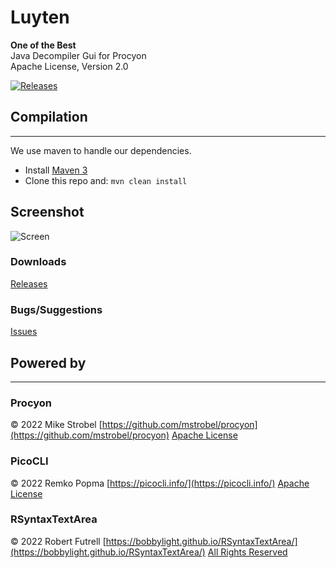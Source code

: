 Luyten
======
**One of the Best**  
Java Decompiler Gui for Procyon  
Apache License, Version 2.0

[![Releases](https://img.shields.io/github/downloads/deathmarine/luyten/total.svg)](https://github.com/deathmarine/Luyten/releases)

## Compilation

*****

We use maven to handle our dependencies.

* Install [Maven 3](https://maven.apache.org/download.cgi)
* Clone this repo and: `mvn clean install`

## Screenshot

![Screen](https://i.imgur.com/phc59W6.png)

### Downloads

[Releases](https://github.com/deathmarine/Luyten/releases/latest)

### Bugs/Suggestions

[Issues](https://github.com/deathmarine/Luyten/issues)

## Powered by

*****

### Procyon

&copy; 2022 Mike Strobel
[https://github.com/mstrobel/procyon](https://github.com/mstrobel/procyon)
[Apache License](https://github.com/deathmarine/Luyten/blob/master/src/main/resources/licenses/Procyon.License.txt)

### PicoCLI

&copy; 2022 Remko Popma
[https://picocli.info/](https://picocli.info/)
[Apache License](https://github.com/deathmarine/Luyten/blob/master/src/main/resources/licenses/PicoCLI.License.txt)

### RSyntaxTextArea

&copy; 2022 Robert Futrell
[https://bobbylight.github.io/RSyntaxTextArea/](https://bobbylight.github.io/RSyntaxTextArea/)
[All Rights Reserved](https://github.com/deathmarine/Luyten/blob/master/src/main/resources/licenses/RSyntaxTextArea.License.txt)
